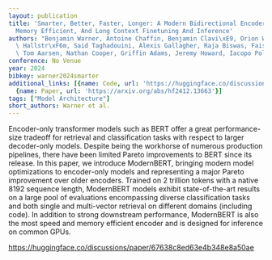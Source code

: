 ```yaml
---
layout: publication
title: 'Smarter, Better, Faster, Longer: A Modern Bidirectional Encoder For Fast,
  Memory Efficient, And Long Context Finetuning And Inference'
authors: "Benjamin Warner, Antoine Chaffin, Benjamin Clavi\xE9, Orion Weller, Oskar\
  \ Hallstr\xF6m, Said Taghadouini, Alexis Gallagher, Raja Biswas, Faisal Ladhak,\
  \ Tom Aarsen, Nathan Cooper, Griffin Adams, Jeremy Howard, Iacopo Poli"
conference: No Venue
year: 2024
bibkey: warner2024smarter
additional_links: [{name: Code, url: 'https://huggingface.co/discussions/paper/67638c8ed63e4b348e8a50ae'},
  {name: Paper, url: 'https://arxiv.org/abs/hf2412.13663'}]
tags: ["Model Architecture"]
short_authors: Warner et al.
---
```

Encoder-only transformer models such as BERT offer a great performance-size tradeoff for retrieval and classification tasks with respect to larger decoder-only models. Despite being the workhorse of numerous production pipelines, there have been limited Pareto improvements to BERT since its release. In this paper, we introduce ModernBERT, bringing modern model optimizations to encoder-only models and representing a major Pareto improvement over older encoders. Trained on 2 trillion tokens with a native 8192 sequence length, ModernBERT models exhibit state-of-the-art results on a large pool of evaluations encompassing diverse classification tasks and both single and multi-vector retrieval on different domains (including code). In addition to strong downstream performance, ModernBERT is also the most speed and memory efficient encoder and is designed for inference on common GPUs.

https://huggingface.co/discussions/paper/67638c8ed63e4b348e8a50ae